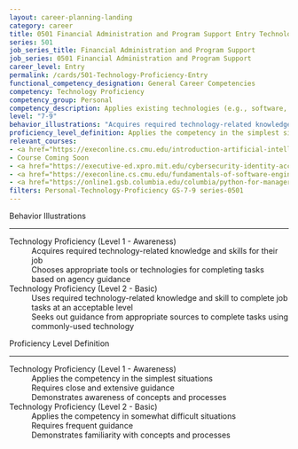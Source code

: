 ```yaml
---
layout: career-planning-landing
category: career
title: 0501 Financial Administration and Program Support Entry Technology Proficiency
series: 501
job_series_title: Financial Administration and Program Support
job_series: 0501 Financial Administration and Program Support
career_level: Entry
permalink: /cards/501-Technology-Proficiency-Entry
functional_competency_designation: General Career Competencies
competency: Technology Proficiency
competency_group: Personal
competency_description: Applies existing technologies (e.g., software, applications, online systems and databases), within IT governance and rules, to meet organizational requirements. Shares technology knowledge with others in the organization. Identifies potential opportunities for the use of new or emerging technologies to improve business processes.
level: "7-9"
behavior_illustrations: "Acquires required technology-related knowledge and skills for their job ? Chooses appropriate tools or technologies for completing tasks based on agency guidance ? Uses required technology-related knowledge and skill to complete job tasks at an acceptable level ? Seeks out guidance from appropriate sources to complete tasks using commonly-used technology"
proficiency_level_definition: Applies the competency in the simplest situations ? Requires close and extensive guidance ? Demonstrates awareness of concepts and processes ? Applies the competency in somewhat difficult situations ? Requires frequent guidance ? Demonstrates familiarity with concepts and processes
relevant_courses: 
- <a href="https://execonline.cs.cmu.edu/introduction-artificial-intelligence/enterprise/?b2c_form=true&utm_campaign=gsa&utm_source=b2b" aria-label="Artificial Intelligence (with Carnegie Mellon University School of Computer Science) - https://execonline.cs.cmu.edu/introduction-artificial-intelligence/enterprise/?b2c_form=true&utm_campaign=gsa&utm_source=b2b">Artificial Intelligence (with Carnegie Mellon University School of Computer Science)</a>, Emeritus
- Course Coming Soon
- <a href="https://executive-ed.xpro.mit.edu/cybersecurity-identity-access-management/enterprise/?b2c_form=true&utm_campaign=gsa&utm_source=b2b" aria-label="Cybersecurity&#58; Identity and Access Management (with MIT xPRO) - https://executive-ed.xpro.mit.edu/cybersecurity-identity-access-management/enterprise/?b2c_form=true&utm_campaign=gsa&utm_source=b2b">Cybersecurity&#58; Identity and Access Management (with MIT xPRO)</a>, Emeritus
- <a href="https://execonline.cs.cmu.edu/fundamentals-of-software-engineering/enterprise/?b2c_form=true&utm_campaign=gsa&utm_source=b2b" aria-label="Fundamentals of Software Engineering (with Carnegie Mellon University School of Computer Science) - https://execonline.cs.cmu.edu/fundamentals-of-software-engineering/enterprise/?b2c_form=true&utm_campaign=gsa&utm_source=b2b">Fundamentals of Software Engineering (with Carnegie Mellon University School of Computer Science)</a>, Emeritus
- <a href="https://online1.gsb.columbia.edu/columbia/python-for-managers/enterprise/?b2c_form=true&utm_campaign=gsa&utm_source=b2b" aria-label="Python for Managers (Online) (with Columbia Business School Executive Education) - https://online1.gsb.columbia.edu/columbia/python-for-managers/enterprise/?b2c_form=true&utm_campaign=gsa&utm_source=b2b">Python for Managers (Online) (with Columbia Business School Executive Education)</a>, Emeritus
filters: Personal-Technology-Proficiency GS-7-9 series-0501
---
```


<div class="desktop:grid-col-6 margin-y-3">
  <div class="border-top-2 bg-white padding-3 shadow-5 height-full members-hover border-1px button-border border-top-blue radius-lg">
    <p class="text-bold label-color font-size-21">Behavior Illustrations</p>
    <hr class="hr-green"/>
    <dl class="text-base card-content-color"><dt>Technology Proficiency (Level 1 - Awareness)</dt><dd>Acquires required technology-related knowledge and skills for their job </dd><dd> Chooses appropriate tools or technologies for completing tasks based on agency guidance</dd><dt>Technology Proficiency (Level 2 - Basic)</dt><dd>Uses required technology-related knowledge and skill to complete job tasks at an acceptable level </dd><dd> Seeks out guidance from appropriate sources to complete tasks using commonly-used technology</dd></dl>
  </div>
</div>
<div class="desktop:grid-col-6 margin-y-3">
  <div class="border-top-2 bg-white padding-3 shadow-5 height-full members-hover border-1px button-border border-top-blue radius-lg">
    <p class="text-bold label-color font-size-21">Proficiency Level Definition</p>
     <hr class="hr-green"/>
    <dl class="text-base card-content-color"><dt>Technology Proficiency (Level 1 - Awareness)</dt><dd>Applies the competency in the simplest situations </dd><dd> Requires close and extensive guidance </dd><dd> Demonstrates awareness of concepts and processes</dd><dt>Technology Proficiency (Level 2 - Basic)</dt><dd>Applies the competency in somewhat difficult situations </dd><dd> Requires frequent guidance </dd><dd> Demonstrates familiarity with concepts and processes</dd></dl>
  </div>
</div>